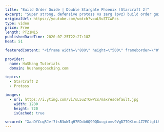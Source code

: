 ```yaml
---
title: "Build Order Guide | Double Stargate Phoenix [Starcraft 2]"
excerpt: "Super strong, defensive protoss vs zerg (pvz) build order guide. This opening is going to give you incredible map control over zerg in the mid-game, letting you scout exactly what is coming your way and making it easy to feel in control of the game. This build also completely owns mutalisk transitions"
originalUrl: https://youtube.com/watch?v=uL5uZTCwPcs
type: video
price: Free
length: PT21M1S
publishedDateTime: 2020-07-25T22:27:18Z
heat: 51

featuredContent: "<iframe width=\"800\" height=\"500\" frameborder=\"0\" src=\"https://www.youtube.com/embed/uL5uZTCwPcs\" allow=\"accelerometer; autoplay; encrypted-media; gyroscope; picture-in-picture\" allowfullscreen></iframe>"

provider:
  name: HuShang Tutorials
  domain: hushangcoaching.com

topics:
  - StarCraft 2
  - Protoss

images:
  - url: https://i.ytimg.com/vi/uL5uZTCwPcs/maxresdefault.jpg
    width: 1280
    height: 720
    isCached: true

secured: "XaaDYCcqRJvf7tsB3uW1qH7EDdb6Q99QDucgioms9VgD7TQXtmc4Z7ECtgtLS02I4R+fQ3Bo8xVdkM1JTrRz1hClqbCp5pJuUALE9RePZzeQ7JI9/uTotebtuWlHLEKDdeDsI51RQKDatgT7WJJE7tDXkdVrIWbWyTbRyh6S1kRFQ3Yp5Ix7Eo/yzhxuGYZsIy9kLtE8L07l5F0Wo1hwIbuRhN5jx/yCMYBueX8uQhhQWIiKDvmtBm72mZqpDxbUGL77oSHCvcsb9ylu3dIeMNE2SIJEQ2sk6PJWkO8pj9eO0c5fEfmUNJk1592/2vVC0m/XctiOQKwqVLlPdoX8EEVOj3KaJXH6WHhSFHcXszBhnM1B50zh3LNUKAld7KJnHYC4x+J2rJYdFCQXNvTgDmwndgHdD8uJwck4wv1uzzs=;7mSYFd66dRHc3sU9Hm3RRw=="
---
```


